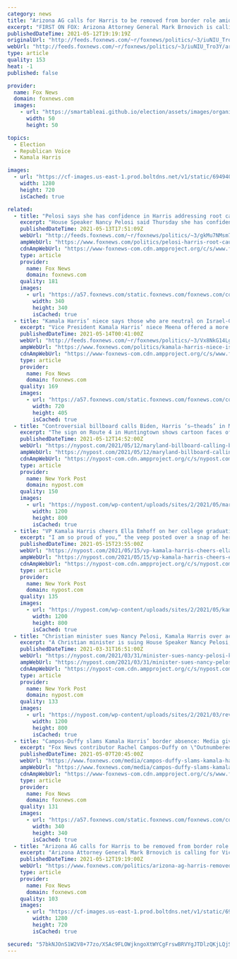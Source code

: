 ```yaml
---
category: news
title: "Arizona AG calls for Harris to be removed from border role amid continued high migrant numbers"
excerpt: "FIRST ON FOX: Arizona Attorney General Mark Brnovich is calling for Vice President Kamala Harris to be replaced in her role spearheading the administration’s diplomatic efforts to end the crisis at the southern border -- a day after Customs and Border Protection (CBP) announced that the number of migrant"
publishedDateTime: 2021-05-12T19:19:19Z
originalUrl: "http://feeds.foxnews.com/~r/foxnews/politics/~3/iuNIU_Tro3Y/arizona-ag-harris-removed-border-role-migrant-numbers"
webUrl: "http://feeds.foxnews.com/~r/foxnews/politics/~3/iuNIU_Tro3Y/arizona-ag-harris-removed-border-role-migrant-numbers"
type: article
quality: 153
heat: -1
published: false

provider:
  name: Fox News
  domain: foxnews.com
  images:
    - url: "https://smartableai.github.io/election/assets/images/organizations/foxnews.com-50x50.jpg"
      width: 50
      height: 50

topics:
  - Election
  - Republican Voice
  - Kamala Harris

images:
  - url: "https://cf-images.us-east-1.prod.boltdns.net/v1/static/694940094001/1aeb332b-ba8a-4e23-947b-7c1d35cd3c23/21a81c5c-8dda-4755-89e9-e4d6014ccb5b/1280x720/match/image.jpg"
    width: 1280
    height: 720
    isCached: true

related:
  - title: "Pelosi says she has confidence in Harris addressing root cause of border crisis"
    excerpt: "House Speaker Nancy Pelosi said Thursday she has confidence in Vice President Kamala Harris' ability to address the root causes of the border crisis and touted progress the Biden Administration has already made to \"reconstruct\" the immigration system. "
    publishedDateTime: 2021-05-13T17:51:09Z
    webUrl: "http://feeds.foxnews.com/~r/foxnews/politics/~3/gkMu7NMsm70/pelosi-harris-root-cause-border-crisis"
    ampWebUrl: "https://www.foxnews.com/politics/pelosi-harris-root-cause-border-crisis.amp"
    cdnAmpWebUrl: "https://www-foxnews-com.cdn.ampproject.org/c/s/www.foxnews.com/politics/pelosi-harris-root-cause-border-crisis.amp"
    type: article
    provider:
      name: Fox News
      domain: foxnews.com
    quality: 181
    images:
      - url: "https://a57.foxnews.com/static.foxnews.com/foxnews.com/content/uploads/2021/04/340/340/Marisa-Schultz.jpg?ve=1&tl=1"
        width: 340
        height: 340
        isCached: true
  - title: "Kamala Harris’ niece says those who are neutral on Israel-Gaza have ‘chosen the side of the oppressor’"
    excerpt: "Vice President Kamala Harris’ niece Meena offered a more forceful take on the Israel-Gaza unrest Wednesday than that of her aunt, urging people to fight “Palestinian oppression.”"
    publishedDateTime: 2021-05-14T00:41:00Z
    webUrl: "http://feeds.foxnews.com/~r/foxnews/politics/~3/Vx8NkG14LgI/kamala-harris-niece-israel-gaza-oppressor"
    ampWebUrl: "https://www.foxnews.com/politics/kamala-harris-niece-israel-gaza-oppressor.amp"
    cdnAmpWebUrl: "https://www-foxnews-com.cdn.ampproject.org/c/s/www.foxnews.com/politics/kamala-harris-niece-israel-gaza-oppressor.amp"
    type: article
    provider:
      name: Fox News
      domain: foxnews.com
    quality: 169
    images:
      - url: "https://a57.foxnews.com/static.foxnews.com/foxnews.com/content/uploads/2021/01/720/405/Meena-Harris-GETTY.jpg?ve=1&tl=1"
        width: 720
        height: 405
        isCached: true
  - title: "Controversial billboard calls Biden, Harris ‘s–theads’ in Maryland"
    excerpt: "The sign on Route 4 in Huntingtown shows cartoon faces of the smiling commander-in-chief Joe Biden and his number two stuck on top of large emoji-style drawings of poop."
    publishedDateTime: 2021-05-12T14:52:00Z
    webUrl: "https://nypost.com/2021/05/12/maryland-billboard-calling-biden-harris-s-theads-raises-stink/"
    ampWebUrl: "https://nypost.com/2021/05/12/maryland-billboard-calling-biden-harris-s-theads-raises-stink/amp/"
    cdnAmpWebUrl: "https://nypost-com.cdn.ampproject.org/c/s/nypost.com/2021/05/12/maryland-billboard-calling-biden-harris-s-theads-raises-stink/amp/"
    type: article
    provider:
      name: New York Post
      domain: nypost.com
    quality: 150
    images:
      - url: "https://nypost.com/wp-content/uploads/sites/2/2021/05/maryland-billboard-98.jpg?quality=90&strip=all&w=1200"
        width: 1200
        height: 800
        isCached: true
  - title: "VP Kamala Harris cheers Ella Emhoff on her college graduation"
    excerpt: "I am so proud of you,” the veep posted over a snap of her with her stepdaughter. “Keep dreaming with ambition and there is nothing you cannot achieve.”"
    publishedDateTime: 2021-05-15T23:55:00Z
    webUrl: "https://nypost.com/2021/05/15/vp-kamala-harris-cheers-ella-emhoff-on-her-college-graduation/"
    ampWebUrl: "https://nypost.com/2021/05/15/vp-kamala-harris-cheers-ella-emhoff-on-her-college-graduation/amp/"
    cdnAmpWebUrl: "https://nypost-com.cdn.ampproject.org/c/s/nypost.com/2021/05/15/vp-kamala-harris-cheers-ella-emhoff-on-her-college-graduation/amp/"
    type: article
    provider:
      name: New York Post
      domain: nypost.com
    quality: 135
    images:
      - url: "https://nypost.com/wp-content/uploads/sites/2/2021/05/kamala-ella-1.jpg?quality=90&strip=all&w=1200"
        width: 1200
        height: 800
        isCached: true
  - title: "Christian minister sues Nancy Pelosi, Kamala Harris over access to Capitol"
    excerpt: "A Christian minister is suing House Speaker Nancy Pelosi, Vice President Kamala Harris, the Capitol Police Board, and the Sergeant of Arms for the Senate — saying he was denied access to"
    publishedDateTime: 2021-03-31T16:51:00Z
    webUrl: "https://nypost.com/2021/03/31/minister-sues-nancy-pelosi-kamala-harris-over-capitol-access/"
    ampWebUrl: "https://nypost.com/2021/03/31/minister-sues-nancy-pelosi-kamala-harris-over-capitol-access/amp/"
    cdnAmpWebUrl: "https://nypost-com.cdn.ampproject.org/c/s/nypost.com/2021/03/31/minister-sues-nancy-pelosi-kamala-harris-over-capitol-access/amp/"
    type: article
    provider:
      name: New York Post
      domain: nypost.com
    quality: 133
    images:
      - url: "https://nypost.com/wp-content/uploads/sites/2/2021/03/rev-mahoney-suing-harris-pelosi-fences-hp2.jpg?quality=90&strip=all&w=1200"
        width: 1200
        height: 800
        isCached: true
  - title: "Campos-Duffy slams Kamala Harris’ border absence: Media giving her ‘free pass’"
    excerpt: "Fox News contributor Rachel Campos-Duffy on \"Outnumbered\" Friday slammed Kamala Harris’ border absence and the media giving her a \"free pass.\""
    publishedDateTime: 2021-05-07T20:45:00Z
    webUrl: "https://www.foxnews.com/media/campos-duffy-slams-kamala-harris-border-absence-media-giving-her-free-pass"
    ampWebUrl: "https://www.foxnews.com/media/campos-duffy-slams-kamala-harris-border-absence-media-giving-her-free-pass.amp"
    cdnAmpWebUrl: "https://www-foxnews-com.cdn.ampproject.org/c/s/www.foxnews.com/media/campos-duffy-slams-kamala-harris-border-absence-media-giving-her-free-pass.amp"
    type: article
    provider:
      name: Fox News
      domain: foxnews.com
    quality: 131
    images:
      - url: "https://a57.foxnews.com/static.foxnews.com/foxnews.com/content/uploads/2018/09/340/340/fox-news.jpg?ve=1&tl=1"
        width: 340
        height: 340
        isCached: true
  - title: "Arizona AG calls for Harris to be removed from border role amid continued high migrant numbers"
    excerpt: "Arizona Attorney General Mark Brnovich is calling for Vice President Kamala Harris to be replaced in her role spearheading the administration’s diplomatic efforts to end the crisis at the southern border -- a day after Customs and Border Protection (CBP) announced that the number of migrant encounters had again risen."
    publishedDateTime: 2021-05-12T19:19:00Z
    webUrl: "https://www.foxnews.com/politics/arizona-ag-harris-removed-border-role-migrant-numbers"
    type: article
    provider:
      name: Fox News
      domain: foxnews.com
    quality: 103
    images:
      - url: "https://cf-images.us-east-1.prod.boltdns.net/v1/static/694940094001/1aeb332b-ba8a-4e23-947b-7c1d35cd3c23/21a81c5c-8dda-4755-89e9-e4d6014ccb5b/1280x720/match/image.jpg"
        width: 1280
        height: 720
        isCached: true

secured: "57bkNJOnS1W2V8+77zo/XSAc9FLOWjkngoXtWYCgFrswBRVYgJTDlzQKjLQjSyEkjJ3d1wYKansdnS6kHAYNvRrX5u91KjFhwr2CW/gx9ku3w7HRboBfCvsC9HSQQOKV5+qflKMh9p5s3PlQoPTK1qXuR+g2ruznoUo7FSsA/DZsdyU2AGdy9ZiN1YnipnHwFwkrjhOa7E3dykKcXR6UQAG4HmxodPvFTGW/oDHkGGBIfNR5jJml5/GV7l1jjV8FUosGzhYDG0yQEWz7RkSPjybG3h1dv8vbj23RBvJYm8v0kSEqkabzl++50v/EOpGXGyWWdeuhy5oSjIwE3pen13SpYFZLnSG1A8ocQFg+57Y=;VAvDBOf+BsTzimJRUoEU7g=="
---
```


